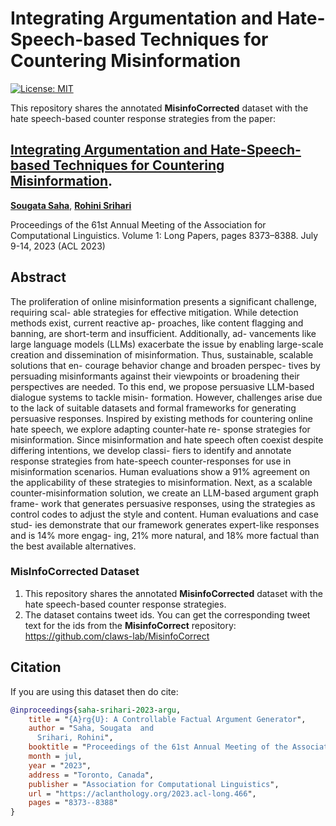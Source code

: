 # Integrating Argumentation and Hate-Speech-based Techniques for Countering Misinformation
[![License: MIT](https://img.shields.io/badge/License-MIT-yellow.svg)](https://opensource.org/licenses/MIT)

This repository shares the annotated **MisinfoCorrected** dataset with the hate speech-based counter response strategies from the paper:

## [**Integrating Argumentation and Hate-Speech-based Techniques for Countering Misinformation**](https://aclanthology.org/2023.acl-long.466.pdf). 
[**Sougata Saha**](https://sougata-ub.github.io), [**Rohini Srihari**](https://www.acsu.buffalo.edu/~rohini/) 

Proceedings of the 61st Annual Meeting of the Association for Computational Linguistics. Volume 1: Long Papers, pages 8373–8388. July 9-14, 2023 (ACL 2023)

## Abstract
The proliferation of online misinformation presents a significant challenge, requiring scal- able strategies for effective mitigation. While detection methods exist, current reactive ap- proaches, like content flagging and banning, are short-term and insufficient. Additionally, ad- vancements like large language models (LLMs) exacerbate the issue by enabling large-scale creation and dissemination of misinformation. Thus, sustainable, scalable solutions that en- courage behavior change and broaden perspec- tives by persuading misinformants against their viewpoints or broadening their perspectives are needed. To this end, we propose persuasive LLM-based dialogue systems to tackle misin- formation. However, challenges arise due to the lack of suitable datasets and formal frameworks for generating persuasive responses. Inspired by existing methods for countering online hate speech, we explore adapting counter-hate re- sponse strategies for misinformation. Since misinformation and hate speech often coexist despite differing intentions, we develop classi- fiers to identify and annotate response strategies from hate-speech counter-responses for use in misinformation scenarios. Human evaluations show a 91% agreement on the applicability of these strategies to misinformation. Next, as a scalable counter-misinformation solution, we create an LLM-based argument graph frame- work that generates persuasive responses, using the strategies as control codes to adjust the style and content. Human evaluations and case stud- ies demonstrate that our framework generates expert-like responses and is 14% more engag- ing, 21% more natural, and 18% more factual than the best available alternatives.

### MisInfoCorrected Dataset
1. This repository shares the annotated **MisinfoCorrected** dataset with the hate speech-based counter response strategies.
2. The dataset contains tweet ids. You can get the corresponding tweet text for the ids from the **MisinfoCorrect** repository: https://github.com/claws-lab/MisinfoCorrect

## Citation
If you are using this dataset then do cite: 
```bibtex
@inproceedings{saha-srihari-2023-argu,
    title = "{A}rg{U}: A Controllable Factual Argument Generator",
    author = "Saha, Sougata  and
      Srihari, Rohini",
    booktitle = "Proceedings of the 61st Annual Meeting of the Association for Computational Linguistics (Volume 1: Long Papers)",
    month = jul,
    year = "2023",
    address = "Toronto, Canada",
    publisher = "Association for Computational Linguistics",
    url = "https://aclanthology.org/2023.acl-long.466",
    pages = "8373--8388"
}
```
